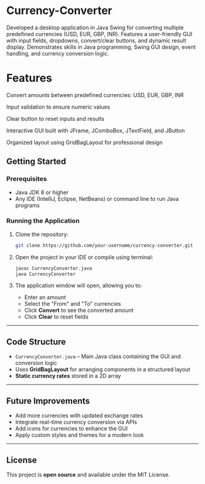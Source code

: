 # Currency-Converter
Developed a desktop application in Java Swing for converting multiple predefined currencies (USD, EUR, GBP, INR). Features a user-friendly GUI with input fields, dropdowns, convert/clear buttons, and dynamic result display. Demonstrates skills in Java programming, Swing GUI design, event handling, and currency conversion logic.


# Features
Convert amounts between predefined currencies: USD, EUR, GBP, INR

Input validation to ensure numeric values

Clear button to reset inputs and results

Interactive GUI built with JFrame, JComboBox, JTextField, and JButton

Organized layout using GridBagLayout for professional design

## **Getting Started**

### **Prerequisites**

* Java JDK 8 or higher
* Any IDE (IntelliJ, Eclipse, NetBeans) or command line to run Java programs

### **Running the Application**

1. Clone the repository:

   ```bash
   git clone https://github.com/your-username/currency-converter.git
   ```
2. Open the project in your IDE or compile using terminal:

   ```bash
   javac CurrencyConverter.java
   java CurrencyConverter
   ```
3. The application window will open, allowing you to:

   * Enter an amount
   * Select the "From" and "To" currencies
   * Click **Convert** to see the converted amount
   * Click **Clear** to reset fields

---

## **Code Structure**

* `CurrencyConverter.java` – Main Java class containing the GUI and conversion logic
* Uses **GridBagLayout** for arranging components in a structured layout
* **Static currency rates** stored in a 2D array

---

## **Future Improvements**

* Add more currencies with updated exchange rates
* Integrate real-time currency conversion via APIs
* Add icons for currencies to enhance the GUI
* Apply custom styles and themes for a modern look

---

## **License**

This project is **open source** and available under the MIT License.
